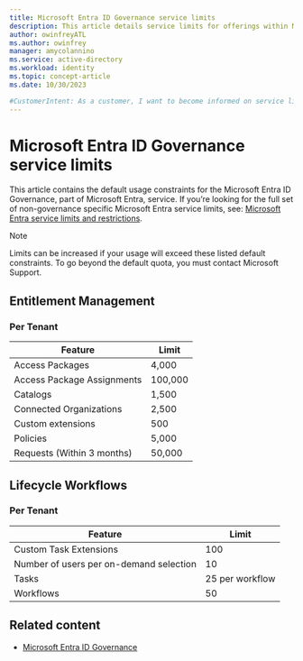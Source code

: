 ```yaml
---
title: Microsoft Entra ID Governance service limits
description: This article details service limits for offerings within Microsoft Entra ID Governance 
author: owinfreyATL
ms.author: owinfrey
manager: amycolannino
ms.service: active-directory
ms.workload: identity
ms.topic: concept-article
ms.date: 10/30/2023

#CustomerIntent: As a customer, I want to become informed on service limits for offerings within Microsoft Entra ID Governance so that restraints are understood and can be accounted for.
---
```


# Microsoft Entra ID Governance service limits

This article contains the default usage constraints for the Microsoft Entra ID Governance, part of Microsoft Entra, service. If you’re looking for the full set of non-governance specific Microsoft Entra service limits, see: [Microsoft Entra service limits and restrictions](~/identity/users/directory-service-limits-restrictions.md).

> [!NOTE]
> Limits can be increased if your usage will exceed these listed default constraints. To go beyond the default quota, you must contact Microsoft Support.

## Entitlement Management

### Per Tenant

|Feature  |Limit  |
|---------|---------|
|Access Packages   |  4,000       |
|Access Package Assignments     | 100,000        |
|Catalogs     |   1,500      |
|Connected Organizations     |  2,500       |
|Custom extensions     |  500       |
|Policies     |  5,000       |
|Requests (Within 3 months)     |  50,000       |

## Lifecycle Workflows

### Per Tenant

|Feature  |Limit  |
|---------|---------|
|Custom Task Extensions     |  100     |
|Number of users per on-demand selection   |  10       |
|Tasks     |  25 per workflow      |
|Workflows     |   50    |

## Related content

- [Microsoft Entra ID Governance](identity-governance-overview.md)
